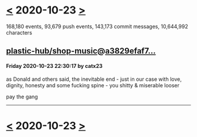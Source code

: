 # [<](2020-10-22.md) 2020-10-23 [>](2020-10-24.md)

168,180 events, 93,679 push events, 143,173 commit messages, 10,644,992 characters


## [plastic-hub/shop-music](https://github.com/plastic-hub/shop-music)@[a3829efaf7...](https://github.com/plastic-hub/shop-music/commit/a3829efaf717bb2f2845e3954b03b4ee74619dea)
#### Friday 2020-10-23 22:30:17 by catx23

as Donald and others said, the inevitable end - just in our case with love, dignity, honesty and some fucking spine - you shitty & miserable looser 

pay the gang

---

# [<](2020-10-22.md) 2020-10-23 [>](2020-10-24.md)

